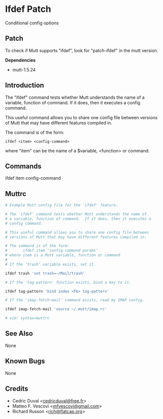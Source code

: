 Ifdef Patch
===========

Conditional config options

Patch
-----

To check if Mutt supports "ifdef", look for "patch-ifdef" in the mutt version.

**Dependencies**
-   mutt-1.5.24

Introduction
------------

The "ifdef" command tests whether Mutt understands the name of a variable, function of command. If it does, then it executes a config command.

This useful command allows you to share one config file between versions of Mutt that may have different features compiled in.

The command is of the form:

    ifdef <item> <config-command>

where "item" can be the name of a $variable, \<function\> or command.

Commands
--------

ifdef
item
config-command

Muttrc
------

```bash
# Example Mutt config file for the 'ifdef' feature.

# The 'ifdef' command tests whether Mutt understands the name of
# a variable, function of command.  If it does, then it executes a
# config command.

# This useful command allows you to share one config file between
# versions of Mutt that may have different features compiled in.

# The command is of the form:
#       ifdef item 'config-command params'
# where item is a Mutt variable, function or command
#
# If the 'trash' variable exists, set it.

ifdef trash 'set trash=~/Mail/trash'

# If the 'tag-pattern' function exists, bind a key to it.

ifdef tag-pattern 'bind index <F6> tag-pattern'

# If the 'imap-fetch-mail' command exists, read my IMAP config.

ifdef imap-fetch-mail 'source ~/.mutt/imap.rc'

# vim: syntax=muttrc
```

See Also
--------

None

Known Bugs
----------

None

Credits
-------

-   Cedric Duval \<cedricduval@free.fr\>
-   Matteo F. Vescovi \<mfvescovi@gmail.com\>
-   Richard Russon \<rich@flatcap.org\>

